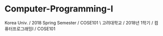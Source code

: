 # Computer-Programming-I
Korea Univ. / 2018 Spring Semester / COSE101 \\
고려대학교 / 2018년 1학기 / 컴퓨터프로그래밍I / COSE101
